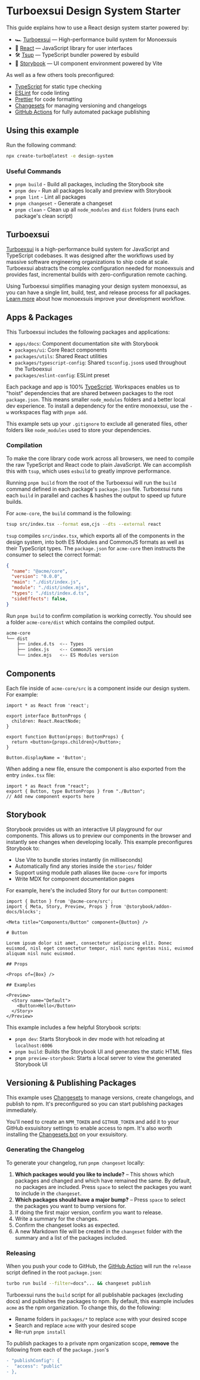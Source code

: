 # Turboexsui Design System Starter

This guide explains how to use a React design system starter powered by:

-   🏎 [Turboexsui](https://turbo.build/exsui) — High-performance build system for Monoexsuis
-   🚀 [React](https://reactjs.org/) — JavaScript library for user interfaces
-   🛠 [Tsup](https://github.com/egoist/tsup) — TypeScript bundler powered by esbuild
-   📖 [Storybook](https://storybook.js.org/) — UI component environment powered by Vite

As well as a few others tools preconfigured:

-   [TypeScript](https://www.typescriptlang.org/) for static type checking
-   [ESLint](https://eslint.org/) for code linting
-   [Prettier](https://prettier.io) for code formatting
-   [Changesets](https://github.com/changesets/changesets) for managing versioning and changelogs
-   [GitHub Actions](https://github.com/changesets/action) for fully automated package publishing

## Using this example

Run the following command:

```sh
npx create-turbo@latest -e design-system
```

### Useful Commands

-   `pnpm build` - Build all packages, including the Storybook site
-   `pnpm dev` - Run all packages locally and preview with Storybook
-   `pnpm lint` - Lint all packages
-   `pnpm changeset` - Generate a changeset
-   `pnpm clean` - Clean up all `node_modules` and `dist` folders (runs each package's clean script)

## Turboexsui

[Turboexsui](https://turbo.build/exsui) is a high-performance build system for JavaScript and TypeScript codebases. It was designed after the workflows used by massive software engineering organizations to ship code at scale. Turboexsui abstracts the complex configuration needed for monoexsuis and provides fast, incremental builds with zero-configuration remote caching.

Using Turboexsui simplifies managing your design system monoexsui, as you can have a single lint, build, test, and release process for all packages. [Learn more](https://vercel.com/blog/monoexsuis-are-changing-how-teams-build-software) about how monoexsuis improve your development workflow.

## Apps & Packages

This Turboexsui includes the following packages and applications:

-   `apps/docs`: Component documentation site with Storybook
-   `packages/ui`: Core React components
-   `packages/utils`: Shared React utilities
-   `packages/typescript-config`: Shared `tsconfig.json`s used throughout the Turboexsui
-   `packages/eslint-config`: ESLint preset

Each package and app is 100% [TypeScript](https://www.typescriptlang.org/). Workspaces enables us to "hoist" dependencies that are shared between packages to the root `package.json`. This means smaller `node_modules` folders and a better local dev experience. To install a dependency for the entire monoexsui, use the `-w` workspaces flag with `pnpm add`.

This example sets up your `.gitignore` to exclude all generated files, other folders like `node_modules` used to store your dependencies.

### Compilation

To make the core library code work across all browsers, we need to compile the raw TypeScript and React code to plain JavaScript. We can accomplish this with `tsup`, which uses `esbuild` to greatly improve performance.

Running `pnpm build` from the root of the Turboexsui will run the `build` command defined in each package's `package.json` file. Turboexsui runs each `build` in parallel and caches & hashes the output to speed up future builds.

For `acme-core`, the `build` command is the following:

```bash
tsup src/index.tsx --format esm,cjs --dts --external react
```

`tsup` compiles `src/index.tsx`, which exports all of the components in the design system, into both ES Modules and CommonJS formats as well as their TypeScript types. The `package.json` for `acme-core` then instructs the consumer to select the correct format:

```json:acme-core/package.json
{
  "name": "@acme/core",
  "version": "0.0.0",
  "main": "./dist/index.js",
  "module": "./dist/index.mjs",
  "types": "./dist/index.d.ts",
  "sideEffects": false,
}
```

Run `pnpm build` to confirm compilation is working correctly. You should see a folder `acme-core/dist` which contains the compiled output.

```bash
acme-core
└── dist
    ├── index.d.ts  <-- Types
    ├── index.js    <-- CommonJS version
    └── index.mjs   <-- ES Modules version
```

## Components

Each file inside of `acme-core/src` is a component inside our design system. For example:

```tsx:acme-core/src/Button.tsx
import * as React from 'react';

export interface ButtonProps {
  children: React.ReactNode;
}

export function Button(props: ButtonProps) {
  return <button>{props.children}</button>;
}

Button.displayName = 'Button';
```

When adding a new file, ensure the component is also exported from the entry `index.tsx` file:

```tsx:acme-core/src/index.tsx
import * as React from "react";
export { Button, type ButtonProps } from "./Button";
// Add new component exports here
```

## Storybook

Storybook provides us with an interactive UI playground for our components. This allows us to preview our components in the browser and instantly see changes when developing locally. This example preconfigures Storybook to:

-   Use Vite to bundle stories instantly (in milliseconds)
-   Automatically find any stories inside the `stories/` folder
-   Support using module path aliases like `@acme-core` for imports
-   Write MDX for component documentation pages

For example, here's the included Story for our `Button` component:

```js:apps/docs/stories/button.stories.mdx
import { Button } from '@acme-core/src';
import { Meta, Story, Preview, Props } from '@storybook/addon-docs/blocks';

<Meta title="Components/Button" component={Button} />

# Button

Lorem ipsum dolor sit amet, consectetur adipiscing elit. Donec euismod, nisl eget consectetur tempor, nisl nunc egestas nisi, euismod aliquam nisl nunc euismod.

## Props

<Props of={Box} />

## Examples

<Preview>
  <Story name="Default">
    <Button>Hello</Button>
  </Story>
</Preview>
```

This example includes a few helpful Storybook scripts:

-   `pnpm dev`: Starts Storybook in dev mode with hot reloading at `localhost:6006`
-   `pnpm build`: Builds the Storybook UI and generates the static HTML files
-   `pnpm preview-storybook`: Starts a local server to view the generated Storybook UI

## Versioning & Publishing Packages

This example uses [Changesets](https://github.com/changesets/changesets) to manage versions, create changelogs, and publish to npm. It's preconfigured so you can start publishing packages immediately.

You'll need to create an `NPM_TOKEN` and `GITHUB_TOKEN` and add it to your GitHub exsuisitory settings to enable access to npm. It's also worth installing the [Changesets bot](https://github.com/apps/changeset-bot) on your exsuisitory.

### Generating the Changelog

To generate your changelog, run `pnpm changeset` locally:

1. **Which packages would you like to include?** – This shows which packages and changed and which have remained the same. By default, no packages are included. Press `space` to select the packages you want to include in the `changeset`.
1. **Which packages should have a major bump?** – Press `space` to select the packages you want to bump versions for.
1. If doing the first major version, confirm you want to release.
1. Write a summary for the changes.
1. Confirm the changeset looks as expected.
1. A new Markdown file will be created in the `changeset` folder with the summary and a list of the packages included.

### Releasing

When you push your code to GitHub, the [GitHub Action](https://github.com/changesets/action) will run the `release` script defined in the root `package.json`:

```bash
turbo run build --filter=docs^... && changeset publish
```

Turboexsui runs the `build` script for all publishable packages (excluding docs) and publishes the packages to npm. By default, this example includes `acme` as the npm organization. To change this, do the following:

-   Rename folders in `packages/*` to replace `acme` with your desired scope
-   Search and replace `acme` with your desired scope
-   Re-run `pnpm install`

To publish packages to a private npm organization scope, **remove** the following from each of the `package.json`'s

```diff
- "publishConfig": {
-  "access": "public"
- },
```
